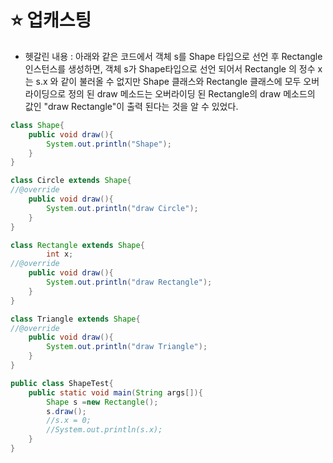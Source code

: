 # ⭐️ 업캐스팅
* 헷갈린 내용 : 아래와 같은 코드에서 객체 s를 Shape 타입으로 선언 후 Rectangle 인스턴스를 생성하면, 객체 s가 Shape타입으로 선언 되어서 Rectangle 의 정수 x는 s.x 와 같이 불러올 수 없지만 Shape 클래스와 Rectangle 클래스에 모두 오버라이딩으로 정의 된 draw 메소드는 오버라이딩 된 Rectangle의 draw 메소드의 값인 "draw Rectangle"이 출력 된다는 것을 알 수 있었다.
```java
class Shape{
    public void draw(){
        System.out.println("Shape");
    }
}

class Circle extends Shape{
//@override
    public void draw(){
        System.out.println("draw Circle");
    }
}

class Rectangle extends Shape{
        int x;
//@override
    public void draw(){
        System.out.println("draw Rectangle");
    }
}

class Triangle extends Shape{
//@override
    public void draw(){
        System.out.println("draw Triangle");
    }
}

public class ShapeTest{
    public static void main(String args[]){
        Shape s =new Rectangle();
        s.draw();
        //s.x = 0;
        //System.out.println(s.x);
    }
}
```